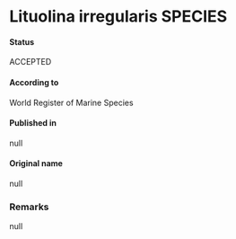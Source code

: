 Lituolina irregularis SPECIES
=======

#### Status
ACCEPTED

#### According to
World Register of Marine Species

#### Published in
null

#### Original name
null

### Remarks
null